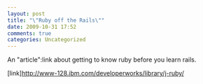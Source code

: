 ```yaml
---
layout: post
title: "\"Ruby off the Rails\""
date: 2009-10-31 17:52
comments: true
categories: Uncategorized
---
```

An "article":link about getting to know ruby before you learn rails.

[link]http://www-128.ibm.com/developerworks/library/j-ruby/
